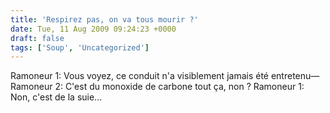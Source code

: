 ```yaml
---
title: 'Respirez pas, on va tous mourir ?'
date: Tue, 11 Aug 2009 09:24:23 +0000
draft: false
tags: ['Soup', 'Uncategorized']
---
```


Ramoneur 1: Vous voyez, ce conduit n'a visiblement jamais été entretenu— Ramoneur 2: C'est du monoxide de carbone tout ça, non ? Ramoneur 1: Non, c'est de la suie…